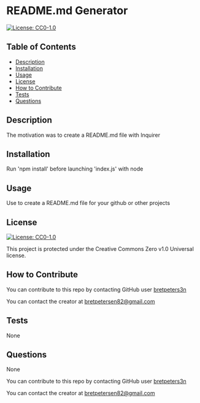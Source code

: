 # README.md Generator
  [![License: CC0-1.0](https://licensebuttons.net/l/zero/1.0/80x15.png)](http://creativecommons.org/publicdomain/zero/1.0/)

  ## Table of Contents
  - [Description](#description)
  - [Installation](#installation)
  - [Usage](#usage)
  - [License](#license)
  - [How to Contribute](#how-to-contribute)
  - [Tests](#tests)
  - [Questions](#questions)

  ## Description
  The motivation was to create a README.md file with Inquirer

  ## Installation
  Run 'npm install' before launching 'index.js' with node

  ## Usage
  Use to create a README.md file for your github or other projects

  ## License
  [![License: CC0-1.0](https://licensebuttons.net/l/zero/1.0/80x15.png)](http://creativecommons.org/publicdomain/zero/1.0/)

  This project is protected under the Creative Commons Zero v1.0 Universal license.

  ## How to Contribute
  You can contribute to this repo by contacting GitHub user <a href="https://github.com/bretpeters3n">bretpeters3n</a>

  You can contact the creator at <a href="mailto: bretpetersen82@gmail.com">bretpetersen82@gmail.com</a>

  ## Tests
  None

  ## Questions
  None

  You can contribute to this repo by contacting GitHub user <a href="https://github.com/bretpeters3n">bretpeters3n</a>
  
  You can contact the creator at <a href="mailto: bretpetersen82@gmail.com">bretpetersen82@gmail.com</a>
  
